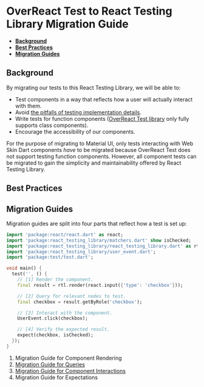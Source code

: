 # OverReact Test to React Testing Library Migration Guide

- **[Background](#background)**
- **[Best Practices](#best-practices)**
- **[Migration Guides](#migration-guides)**

## Background

By migrating our tests to this React Testing Library, we will be able to:

- Test components in a way that reflects how a user will actually interact with them.
- Avoid [the pitfalls of testing implementation details][implementation-details].
- Write tests for function components ([OverReact Test library][over-react-test] only fully supports class components).
- Encourage the accessibility of our components.

For the purpose of migrating to Material UI, only tests interacting with Web Skin Dart components _have_ to be migrated
because OverReact Test does not support testing function components. However, all component tests can be migrated to
gain the simplicity and maintainability offered by React Testing Library.

## Best Practices

## Migration Guides

Migration guides are split into four parts that reflect how a test is set up:

```dart
import 'package:react/react.dart' as react;
import 'package:react_testing_library/matchers.dart' show isChecked;
import 'package:react_testing_library/react_testing_library.dart' as rtl;
import 'package:react_testing_library/user_event.dart';
import 'package:test/test.dart';

void main() {
  test('', () {
    // [1] Render the component.
    final result = rtl.render(react.input({'type': 'checkbox'}));

    // [2] Query for relevant nodes to test.
    final checkbox = result.getByRole('checkbox');

    // [3] Interact with the component.
    UserEvent.click(checkbox);

    // [4] Verify the expected result.
    expect(checkbox, isChecked);
  });
}
```

1. Migration Guide for Component Rendering
1. [Migration Guide for Queries][queries-migration-guide]
1. [Migration Guide for Component Interactions][component-interactions]
1. Migration Guide for Expectations

[over-react-test]: https://github.com/Workiva/over_react_test
[implementation-details]: https://kentcdodds.com/blog/testing-implementation-details
[queries-migration-guide]: https://github.com/Workiva/react_testing_library/blob/master/doc/migration_guides/queries.md
[component-interactions]: https://github.com/Workiva/react_testing_library/blob/master/doc/migration_guides/component_interactions.md
